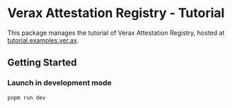 # Verax Attestation Registry - Tutorial

This package manages the tutorial of Verax Attestation Registry, hosted at
[tutorial.examples.ver.ax](https://tutorial.examples.ver.ax).

## Getting Started

### Launch in development mode

```bash
pnpm run dev
```
